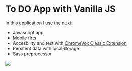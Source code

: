 # To DO App with Vanilla JS

In this application I use the next:

- Javascript app
- Mobile firts
- Accesbility and test with [ChromeVox Classic Extension](https://chrome.google.com/webstore/detail/chromevox-classic-extensi/kgejglhpjiefppelpmljglcjbhoiplfn?utm_source=chrome-ntp-icon)
- Persitent data with localStorage
- Sass preprocessor

![](https://i.ibb.co/f9QRQ3w/todo-cristian-orozco.png)
